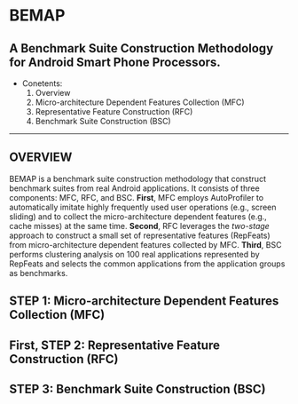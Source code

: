 BEMAP
=====
A Benchmark Suite Construction Methodology for Android Smart Phone Processors.
---

* Conetents:
  1. Overview
  2. Micro-architecture Dependent Features Collection (MFC)
  3. Representative Feature Construction (RFC)
  4. Benchmark Suite Construction (BSC)
***

OVERVIEW
---
BEMAP is a benchmark suite construction methodology that construct benchmark suites from real Android applications. It consists of three components: MFC, RFC, and BSC. **First**, MFC employs AutoProfiler to automatically imitate highly frequently used user operations (e.g., screen sliding) and to collect the micro-architecture dependent features (e.g., cache misses) at the same time. **Second**, RFC leverages the _two-stage_ approach to construct a small set of representative features (RepFeats) from micro-architecture dependent features collected by MFC. **Third**, BSC performs clustering analysis on 100 real applications represented by RepFeats and selects the common applications from the application groups as benchmarks.

STEP 1: Micro-architecture Dependent Features Collection (MFC)
---
First, 
STEP 2: Representative Feature Construction (RFC)
---

STEP 3: Benchmark Suite Construction (BSC)
---
